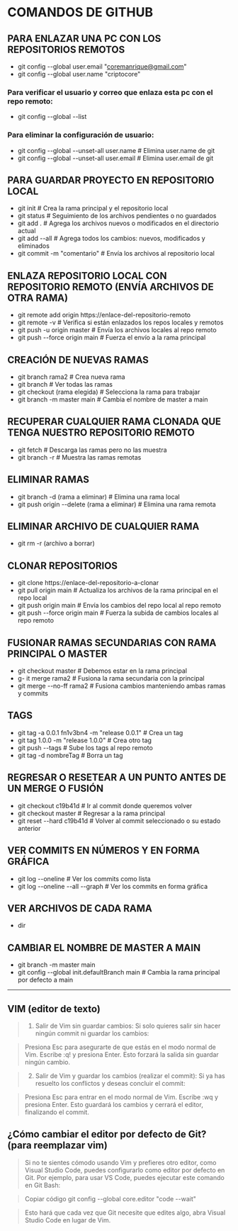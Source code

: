 
# COMANDOS DE GITHUB 

## PARA ENLAZAR UNA PC CON LOS REPOSITORIOS REMOTOS

- git config --global user.email "coremanrique@gmail.com"  
- git config --global user.name "criptocore"


### Para verificar el usuario y correo que enlaza esta pc con el repo remoto:

- git config --global --list

### Para eliminar la configuración de usuario:

- git config --global --unset-all user.name  # Elimina user.name de git  
- git config --global --unset-all user.email # Elimina user.email de git


## PARA GUARDAR PROYECTO EN REPOSITORIO LOCAL

- git init           # Crea la rama principal y el repositorio local  
- git status         # Seguimiento de los archivos pendientes o no guardados  
- git add .          # Agrega los archivos nuevos o modificados en el directorio actual 
- git add --all      # Agrega todos los cambios: nuevos, modificados y eliminados  
- git commit -m "comentario" # Envía los archivos al repositorio local


## ENLAZA REPOSITORIO LOCAL CON REPOSITORIO REMOTO (ENVÍA ARCHIVOS DE OTRA RAMA)

- git remote add origin https://enlace-del-repositorio-remoto
- git remote -v                # Verifica si están enlazados los repos locales y remotos
- git push -u origin master    # Envía los archivos locales al repo remoto
- git push --force origin main # Fuerza el envío a la rama principal


## CREACIÓN DE NUEVAS RAMAS

- git branch rama2                   # Crea nueva rama
- git branch                         # Ver todas las ramas
- git checkout (rama elegida)         # Selecciona la rama para trabajar
- git branch -m master main           # Cambia el nombre de master a main


## RECUPERAR CUALQUIER RAMA CLONADA QUE TENGA NUESTRO REPOSITORIO REMOTO

- git fetch                # Descarga las ramas pero no las muestra
- git branch -r            # Muestra las ramas remotas


## ELIMINAR RAMAS

- git branch -d (rama a eliminar)           # Elimina una rama local
- git push origin --delete (rama a eliminar) # Elimina una rama remota


## ELIMINAR ARCHIVO DE CUALQUIER RAMA

- git rm -r (archivo a borrar)


## CLONAR REPOSITORIOS

- git clone https://enlace-del-repositorio-a-clonar
- git pull origin main       # Actualiza los archivos de la rama principal en el repo local
- git push origin main       # Envía los cambios del repo local al repo remoto
- git push --force origin main # Fuerza la subida de cambios locales al repo remoto


## FUSIONAR RAMAS SECUNDARIAS CON RAMA PRINCIPAL O MASTER 

- git checkout master        # Debemos estar en la rama principal
- g- it merge rama2            # Fusiona la rama secundaria con la principal
- git merge --no-ff rama2    # Fusiona cambios manteniendo ambas ramas y commits


## TAGS

- git tag -a 0.0.1 fn1v3bn4 -m "release 0.0.1"  # Crea un tag
- git tag 1.0.0 -m "release 1.0.0"              # Crea otro tag
- git push --tags                               # Sube los tags al repo remoto
- git tag -d nombreTag                          # Borra un tag


## REGRESAR O RESETEAR A UN PUNTO ANTES DE UN MERGE O FUSIÓN

- git checkout c19b41d        # Ir al commit donde queremos volver
- git checkout master         # Regresar a la rama principal
- git reset --hard c19b41d    # Volver al commit seleccionado o su estado anterior


## VER COMMITS EN NÚMEROS Y EN FORMA GRÁFICA

- git log --oneline                    # Ver los commits como lista
- git log --oneline --all --graph      # Ver los commits en forma gráfica


## VER ARCHIVOS DE CADA RAMA

- dir

## CAMBIAR EL NOMBRE DE MASTER A MAIN

- git branch -m master main
- git config --global init.defaultBranch main  # Cambia la rama principal por defecto a main

---
## VIM (editor de texto)

> 1. Salir de Vim sin guardar cambios:
Si solo quieres salir sin hacer ningún commit ni guardar los cambios:

>Presiona Esc para asegurarte de que estás en el modo normal de Vim.
Escribe :q! y presiona Enter.
Esto forzará la salida sin guardar ningún cambio.

>2. Salir de Vim y guardar los cambios (realizar el commit):
>Si ya has resuelto los conflictos y deseas concluir el commit:

>Presiona Esc para entrar en el modo normal de Vim.
Escribe :wq y presiona Enter.
> Esto guardará los cambios y cerrará el editor, finalizando el commit.

## ¿Cómo cambiar el editor por defecto de Git? (para reemplazar vim)

>Si no te sientes cómodo usando Vim y prefieres otro editor, como Visual Studio Code, puedes configurarlo como editor por defecto en Git. Por ejemplo, para usar VS Code, puedes ejecutar este comando en Git Bash:

>Copiar código
git config --global core.editor "code --wait"

>Esto hará que cada vez que Git necesite que edites algo, abra Visual Studio Code en lugar de Vim.
